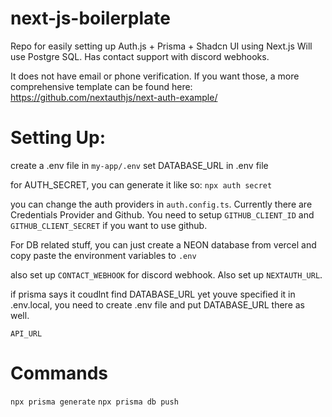 # next-js-boilerplate
 Repo for easily setting up Auth.js + Prisma + Shadcn UI using Next.js
 Will use Postgre SQL.
 Has contact support with discord webhooks.

 It does not have email or phone verification. If you want those, a more comprehensive template can be found here: https://github.com/nextauthjs/next-auth-example/ 


# Setting Up:
create a .env file in `my-app/.env`
set DATABASE_URL in .env file

for AUTH_SECRET, you can generate it like so: `npx auth secret`

you can change the auth providers in `auth.config.ts`.
Currently there are Credentials Provider and Github. You need to setup `GITHUB_CLIENT_ID` and `GITHUB_CLIENT_SECRET` if you want to use github.

For DB related stuff, you can just create a NEON database from vercel and copy paste the environment variables to `.env`

also set up `CONTACT_WEBHOOK` for discord webhook.
Also set up `NEXTAUTH_URL`. 

if prisma says it coudlnt find DATABASE_URL yet youve specified it in .env.local, you need to create .env file and put DATABASE_URL there as well.

`API_URL`

# Commands

`npx prisma generate`
`npx prisma db push`
